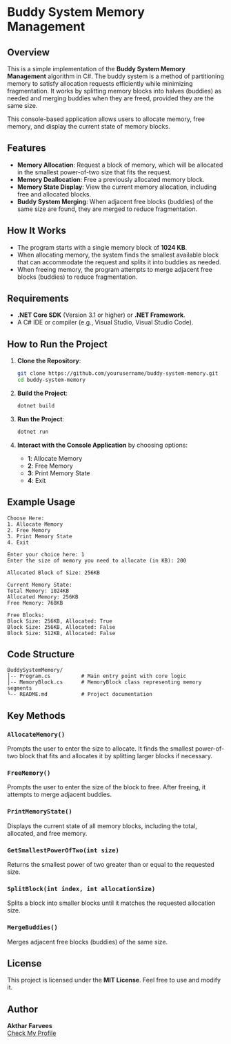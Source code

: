 # Buddy System Memory Management

## Overview

This is a simple implementation of the **Buddy System Memory Management** algorithm in C#. The buddy system is a method of partitioning memory to satisfy allocation requests efficiently while minimizing fragmentation. It works by splitting memory blocks into halves (buddies) as needed and merging buddies when they are freed, provided they are the same size.

This console-based application allows users to allocate memory, free memory, and display the current state of memory blocks.

## Features

- **Memory Allocation**: Request a block of memory, which will be allocated in the smallest power-of-two size that fits the request.
- **Memory Deallocation**: Free a previously allocated memory block.
- **Memory State Display**: View the current memory allocation, including free and allocated blocks.
- **Buddy System Merging**: When adjacent free blocks (buddies) of the same size are found, they are merged to reduce fragmentation.

## How It Works

- The program starts with a single memory block of **1024 KB**.
- When allocating memory, the system finds the smallest available block that can accommodate the request and splits it into buddies as needed.
- When freeing memory, the program attempts to merge adjacent free blocks (buddies) to reduce fragmentation.

## Requirements

- **.NET Core SDK** (Version 3.1 or higher) or **.NET Framework**.
- A C# IDE or compiler (e.g., Visual Studio, Visual Studio Code).

## How to Run the Project

1. **Clone the Repository**:
   ```bash
   git clone https://github.com/yourusername/buddy-system-memory.git
   cd buddy-system-memory
   ```

2. **Build the Project**:
   ```bash
   dotnet build
   ```

3. **Run the Project**:
   ```bash
   dotnet run
   ```

4. **Interact with the Console Application** by choosing options:
   - **1**: Allocate Memory
   - **2**: Free Memory
   - **3**: Print Memory State
   - **4**: Exit

## Example Usage

```plaintext
Choose Here:
1. Allocate Memory
2. Free Memory
3. Print Memory State
4. Exit

Enter your choice here: 1
Enter the size of memory you need to allocate (in KB): 200

Allocated Block of Size: 256KB

Current Memory State:
Total Memory: 1024KB
Allocated Memory: 256KB
Free Memory: 768KB

Free Blocks:
Block Size: 256KB, Allocated: True
Block Size: 256KB, Allocated: False
Block Size: 512KB, Allocated: False
```

## Code Structure

```
BuddySystemMemory/
│-- Program.cs          # Main entry point with core logic
│-- MemoryBlock.cs      # MemoryBlock class representing memory segments
└-- README.md           # Project documentation
```

## Key Methods

### `AllocateMemory()`

Prompts the user to enter the size to allocate. It finds the smallest power-of-two block that fits and allocates it by splitting larger blocks if necessary.

### `FreeMemory()`

Prompts the user to enter the size of the block to free. After freeing, it attempts to merge adjacent buddies.

### `PrintMemoryState()`

Displays the current state of all memory blocks, including the total, allocated, and free memory.

### `GetSmallestPowerOfTwo(int size)`

Returns the smallest power of two greater than or equal to the requested size.

### `SplitBlock(int index, int allocationSize)`

Splits a block into smaller blocks until it matches the requested allocation size.

### `MergeBuddies()`

Merges adjacent free blocks (buddies) of the same size.

## License

This project is licensed under the **MIT License**. Feel free to use and modify it.

## Author

**Akthar Farvees**  
[Check My Profile](https://github.com/Akthar-Farvees)  
